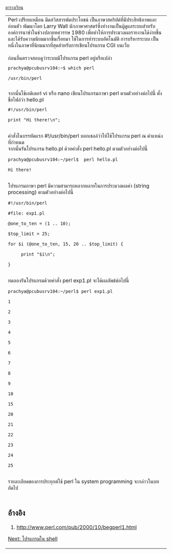<a href='https://code.google.com/p/system-programming-cs3402-at-crma/wiki/CourseSchedule2555_2#ตารางเรียน_๒๕๕๕/๒'>ตารางเรียน</a>
<table width='500'>
<td>
Perl เปรียบเหมือน มีดสวิสสารพัดประโยชน์ เป็นภาษาสคริปต์ที่มีประสิทธิภาพและอ่อนตัว พัฒนาโดย Larry Wall นักภาษาศาสตร์ซึ่งทำงานเป็นผู้ดูแลระบบสำหรับองค์การนาซ่าในช่วงปลายทศวรรษ 1980 เพื่อทำให้การประมวลผลรายงานได้ง่ายขึ้น และได้รับความนิยมมากขึ้นเรื่อยมา ใช้ในการทำระบบอัตโนมัติ การบริหารระบบ เป็นหนึ่งในภาษาที่นิยมมากที่สุดสำหรับการเขียนโปรแกรม CGI บนเว็บ<br>
<br>
ก่อนอื่นตรวจสอบดูว่าระบบมีโปรแกรม perl อยู่หรือเปล่า<br>
<pre><code>prachya@pcubusrv104:~$ which perl<br>
/usr/bin/perl<br>
</code></pre>
จากนั้นใช้เอดิเตอร์ vi หรือ nano เขียนโปรแกรมภาษา perl ตามตัวอย่างต่อไปนี้ ตั้งชื่อไฟล์ว่า hello.pl<br>
<pre><code>#!/usr/bin/perl<br>
print "Hi there!\n";<br>
</code></pre>

คำสั่งในบรรทัดแรก #!/usr/bin/perl  บอกเชลล์ว่าให้ใช้โปรแกรม perl ณ ตำแหน่งที่กำหนด<br>
จากนั้นรันโปรแกรม hello.pl ด้วยคำสั่ง perl  hello.pl ตามตัวอย่างต่อไปนี้<br>
<pre><code>prachya@pcubusrv104:~/perl$  perl hello.pl<br>
Hi there!<br>
</code></pre>

โปรแกรมภาษา perl มีความสามารถหลากหลายในการประมวลผลคำ (string processing) ตามตัวอย่างต่อไปนี้<br>
<pre><code>#!/usr/bin/perl<br>
#file: exp1.pl<br>
@one_to_ten = (1 .. 10);<br>
$top_limit = 25;<br>
for $i (@one_to_ten, 15, 20 .. $top_limit) {<br>
     print "$i\n";<br>
}<br>
</code></pre>
ทดลองรันโปรแกรมด้วยคำสั่ง perl  exp1.pl จะได้ผลลัพธ์ต่อไปนี้<br>
<pre><code>prachya@pcubusrv104:~/perl$ perl exp1.pl<br>
1<br>
2<br>
3<br>
4<br>
5<br>
6<br>
7<br>
8<br>
9<br>
10<br>
15<br>
20<br>
21<br>
22<br>
23<br>
24<br>
25<br>
</code></pre>

รายละเอียดของการประยุกต์ใช้ perl ใน system programming จะกล่าวในบทถัดไป<br>
<br>
<h2>อ้างอิง</h2>
<ol><li><a href='http://www.perl.com/pub/2000/10/begperl1.html'>http://www.perl.com/pub/2000/10/begperl1.html</a></li></ol>

<a href='programmingShell.md'>Next: โปรแกรมใน shell</a>